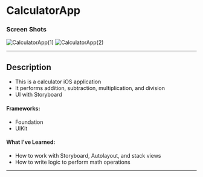 # CalculatorApp

### Screen Shots
![CalculatorApp(1)](https://user-images.githubusercontent.com/82785695/181600468-de4279b3-5998-429e-b933-1ca121026b76.png)
![CalculatorApp(2)](https://user-images.githubusercontent.com/82785695/181600479-ddbab805-638b-4cde-b403-9cc1c9f77b14.png)




---

## Description
- This is a calculator iOS application
- It performs addition, subtraction, multiplication, and division
- UI with Storyboard

#### Frameworks:
- Foundation
- UIKit

#### What I've Learned:
- How to work with Storyboard, Autolayout, and stack views
- How to write logic to perform math operations

---
